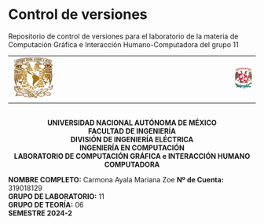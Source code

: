 # Control de versiones
Repositorio de control de versiones para el laboratorio de la materia de Computación Gráfica e Interacción Humano-Computadora del grupo 11
<table width="100%">
  <tr>
    <td align="left" width="20%">
      <img src="https://github.com/ZoeCarmona/Control_de_versiones/blob/main/logo_unam.png" alt="Escudo UNAM" width="300">
    </td>
    <td width="70%"></td>
    <td align="right" width="20%">
      <img src="https://github.com/ZoeCarmona/Control_de_versiones/blob/main/logo_fi.png" alt="Escudo FI" width="300">
    </td>
  </tr>
</table>

<p align="center">
  <br>
  <strong>UNIVERSIDAD NACIONAL AUTÓNOMA DE MÉXICO</strong><br>
  <strong>FACULTAD DE INGENIERÍA</strong><br>
  <strong>DIVISIÓN DE INGENIERÍA ELÉCTRICA</strong><br>
  <strong>INGENIERÍA EN COMPUTACIÓN</strong><br>
  <strong>LABORATORIO DE COMPUTACIÓN GRÁFICA e INTERACCIÓN HUMANO COMPUTADORA</strong><br>
</p>

**NOMBRE COMPLETO:** Carmona Ayala Mariana Zoe 
**Nº de Cuenta:** 319018129  
**GRUPO DE LABORATORIO:** 11  
**GRUPO DE TEORÍA:** 06  
**SEMESTRE 2024-2**  
